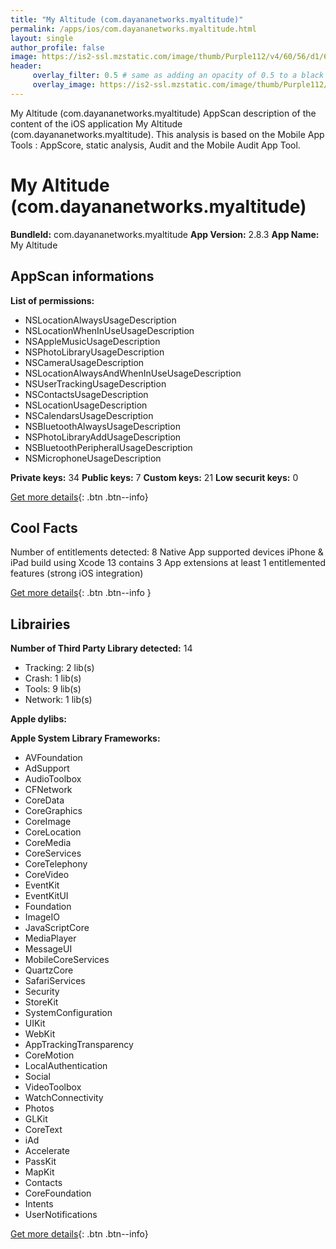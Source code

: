 ```yaml
---
title: "My Altitude (com.dayananetworks.myaltitude)"
permalink: /apps/ios/com.dayananetworks.myaltitude.html
layout: single
author_profile: false
image: https://is2-ssl.mzstatic.com/image/thumb/Purple112/v4/60/56/d1/6056d1f1-07c0-15a1-4b30-7cfc3be87cdb/AppIcon_-_Main-1x_U007emarketing-0-7-0-85-220.png/512x512bb.jpg
header: 
     overlay_filter: 0.5 # same as adding an opacity of 0.5 to a black background
     overlay_image: https://is2-ssl.mzstatic.com/image/thumb/Purple112/v4/60/56/d1/6056d1f1-07c0-15a1-4b30-7cfc3be87cdb/AppIcon_-_Main-1x_U007emarketing-0-7-0-85-220.png/512x512bb.jpg
---
```

My Altitude (com.dayananetworks.myaltitude) AppScan description of the content of the iOS application My Altitude (com.dayananetworks.myaltitude). This analysis is based on the Mobile App Tools : AppScore, static analysis, Audit and the Mobile Audit App Tool.

# My Altitude (com.dayananetworks.myaltitude)

**BundleId:** com.dayananetworks.myaltitude
**App Version:** 2.8.3
**App Name:** My Altitude


## AppScan informations 

**List of permissions:** 
- NSLocationAlwaysUsageDescription
- NSLocationWhenInUseUsageDescription
- NSAppleMusicUsageDescription
- NSPhotoLibraryUsageDescription
- NSCameraUsageDescription
- NSLocationAlwaysAndWhenInUseUsageDescription
- NSUserTrackingUsageDescription
- NSContactsUsageDescription
- NSLocationUsageDescription
- NSCalendarsUsageDescription
- NSBluetoothAlwaysUsageDescription
- NSPhotoLibraryAddUsageDescription
- NSBluetoothPeripheralUsageDescription
- NSMicrophoneUsageDescription
  
  
**Private keys:** 34
**Public keys:** 7
**Custom keys:** 21
**Low securit keys:** 0
  
[Get more details](/pricing.html){: .btn .btn--info}

## Cool Facts

Number of entitlements detected: 8
Native App
supported devices iPhone & iPad
build using Xcode 13
contains 3 App extensions
at least 1 entitlemented features (strong iOS integration)
  
[Get more details](/pricing.html){: .btn .btn--info }

## Librairies 
**Number of Third Party Library detected:** 14
- Tracking: 2 lib(s)
- Crash: 1 lib(s)
- Tools: 9 lib(s)
- Network: 1 lib(s)


**Apple dylibs:**


**Apple System Library Frameworks:**
- AVFoundation
- AdSupport
- AudioToolbox
- CFNetwork
- CoreData
- CoreGraphics
- CoreImage
- CoreLocation
- CoreMedia
- CoreServices
- CoreTelephony
- CoreVideo
- EventKit
- EventKitUI
- Foundation
- ImageIO
- JavaScriptCore
- MediaPlayer
- MessageUI
- MobileCoreServices
- QuartzCore
- SafariServices
- Security
- StoreKit
- SystemConfiguration
- UIKit
- WebKit
- AppTrackingTransparency
- CoreMotion
- LocalAuthentication
- Social
- VideoToolbox
- WatchConnectivity
- Photos
- GLKit
- CoreText
- iAd
- Accelerate
- PassKit
- MapKit
- Contacts
- CoreFoundation
- Intents
- UserNotifications


  
[Get more details](/pricing.html){: .btn .btn--info}

